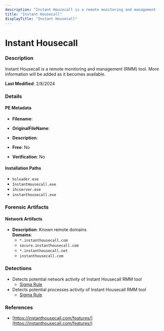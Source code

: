 ```yaml
---
description: "Instant Housecall is a remote monitoring and management (RMM) tool. More information will be added as it becomes available."
title: "Instant Housecall"
displayTitle: "Instant Housecall"
---
```




# Instant Housecall


### Description

Instant Housecall is a remote monitoring and management (RMM) tool. More information will be added as it becomes available.



**Last Modified**: 2/8/2024

### Details


#### PE Metadata
- **Filename**: 
- **OriginalFileName**: 
- **Description**: 


- **Free**: No

- **Verification**: No




#### Installation Paths
- `hsloader.exe`
- `InstantHousecall.exe`
- `ihcserver.exe`
- `instanthousecall.exe`

### Forensic Artifacts




#### Network Artifacts
- **Description**: Known remote domains
<br/>**Domains**:
    - `*.instanthousecall.com`
    - `secure.instanthousecall.com`
    - `*.instanthousecall.net`
    - `instanthousecall.com`


### Detections
- Detects potential network activity of Instant Housecall RMM tool
  - [Sigma Rule](https://github.com/magicsword-io/LOLRMM/blob/main/detections/sigma/instant_housecall_network_sigma.yml)
- Detects potential processes activity of Instant Housecall RMM tool
  - [Sigma Rule](https://github.com/magicsword-io/LOLRMM/blob/main/detections/sigma/instant_housecall_processes_sigma.yml)

### References
- [https://instanthousecall.com/features/](https://instanthousecall.com/features/)


